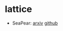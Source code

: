 # lattice

- SeaPear: [arxiv](https://arxiv.org/pdf/2102.09193v1.pdf) [github](https://github.com/corail-research/SeaPearl.jl)
